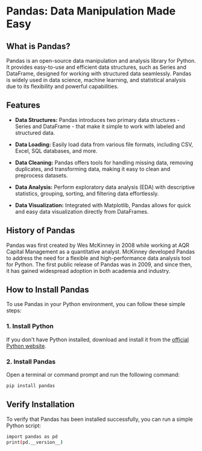 # Pandas: Data Manipulation Made Easy

## What is Pandas?

Pandas is an open-source data manipulation and analysis library for Python. It provides easy-to-use and efficient data structures, such as Series and DataFrame, designed for working with structured data seamlessly. Pandas is widely used in data science, machine learning, and statistical analysis due to its flexibility and powerful capabilities.

## Features

- **Data Structures:** Pandas introduces two primary data structures - Series and DataFrame - that make it simple to work with labeled and structured data.

- **Data Loading:** Easily load data from various file formats, including CSV, Excel, SQL databases, and more.

- **Data Cleaning:** Pandas offers tools for handling missing data, removing duplicates, and transforming data, making it easy to clean and preprocess datasets.

- **Data Analysis:** Perform exploratory data analysis (EDA) with descriptive statistics, grouping, sorting, and filtering data effortlessly.

- **Data Visualization:** Integrated with Matplotlib, Pandas allows for quick and easy data visualization directly from DataFrames.

## History of Pandas

Pandas was first created by Wes McKinney in 2008 while working at AQR Capital Management as a quantitative analyst. McKinney developed Pandas to address the need for a flexible and high-performance data analysis tool for Python. The first public release of Pandas was in 2009, and since then, it has gained widespread adoption in both academia and industry.

## How to Install Pandas

To use Pandas in your Python environment, you can follow these simple steps:

### 1. Install Python

If you don't have Python installed, download and install it from the [official Python website](https://www.python.org/).

### 2. Install Pandas

Open a terminal or command prompt and run the following command:

```bash
pip install pandas
```

## Verify Installation

To verify that Pandas has been installed successfully, you can run a simple Python script:

```bash
import pandas as pd
print(pd.__version__)
```

